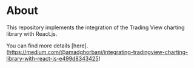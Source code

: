 # About

This repository implements the integration of the Trading View charting library with React.js.

You can find more details [here].(https://medium.com/@amadghorbani/integrating-tradingview-charting-library-with-react-js-e499d8343425)
